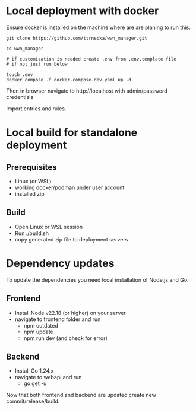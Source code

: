 # Local deployment with docker

Ensure docker is installed on the machine where are are planing to run this.

```
git clone https://github.com/ttrnecka/wwn_manager.git

cd wwn_manager

# if customization is needed create .env from .env.template file
# if not just run below

touch .env
docker compose -f docker-compose-dev.yaml up -d
```

Then in browser navigate to http://localhost with admin/password credentials

Import entries and rules.

# Local build for standalone deployment

## Prerequisites

- Linux (or WSL)
- working docker/podman under user account
- installed zip

## Build

- Open Linux or WSL session
- Run ./build.sh
- copy generated zip file to deployment servers

# Dependency updates

To update the dependencies you need local installation of Node.js and Go.

## Frontend

- Install Node v22.18 (or higher) on your server
- navigate to frontend folder and run
    - npm outdated
    - npm update
    - npm run dev (and check for error)

## Backend

- Install Go 1.24.x
- navigate to webapi and run
    - go get -u


Now that both frontend and backend are updated create new commit/release/build.